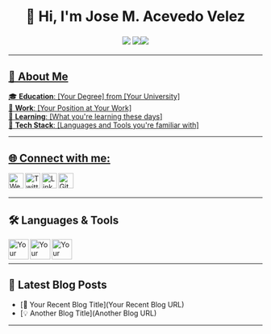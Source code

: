 <h1 align="center">👋 Hi, I'm Jose M. Acevedo Velez </h1>
<h3 align="center"><a href="mailto:5011@holbertonstudents.com"><img src="https://img.shields.io/badge/EMAIL-red?style=for-the-badge"></a> <a href='./Jose Acevedo Resume.pdf'><img src="https://img.shields.io/badge/RESUME-purple?style=for-the-badge"></a><img src="https://img.shields.io/badge/EMAIL-blue?style=for-the-badge"></a><a href='https://www.linkedin.com/in/jose-acevedo-2b6200243/'></h3>
</div>

---

## 🤝 About Me

🎓 **Education**: [Your Degree] from [Your University]  
🏢 **Work**: [Your Position at Your Work]  
🌱 **Learning**: [What you're learning these days]  
🤖 **Tech Stack**: [Languages and Tools you're familiar with]

---

## 🌐 Connect with me:

[<img align="left" alt="Website" width="30px" src="https://image.flaticon.com/icons/png/512/888/888449.png" />][website]
[<img align="left" alt="Twitter" width="30px" src="https://image.flaticon.com/icons/png/512/733/733579.png" />][twitter]
[<img align="left" alt="LinkedIn" width="30px" src="https://image.flaticon.com/icons/png/512/174/174857.png" />][linkedin]
[<img align="left" alt="GitHub" width="30px" src="https://image.flaticon.com/icons/png/512/25/25231.png" />][github]

<br />
<br />

---

## 🛠️ Languages & Tools

<img align="left" alt="Your First Language" width="40px" src="Your First Language Logo URL" />
<img align="left" alt="Your Second Language" width="40px" src="Your Second Language Logo URL" />
<img align="left" alt="Your Third Language" width="40px" src="Your Third Language Logo URL" />

<br />
<br />

---

## 📖 Latest Blog Posts

- [🌟 Your Recent Blog Title](Your Recent Blog URL)
- [💡 Another Blog Title](Another Blog URL)

---

[website]: https://yourwebsite.com
[twitter]: https://twitter.com/yourTwitterHandle
[linkedin]: https://linkedin.com/in/yourLinkedInUsername
[github]: https://github.com/yourGithubUsername
